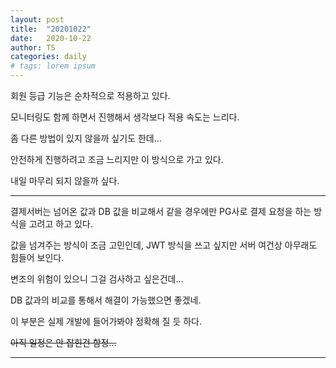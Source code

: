 ```yaml
---
layout: post
title:  "20201022"
date:   2020-10-22
author: TS
categories: daily
# tags: lorem ipsum
---
```


회원 등급 기능은 순차적으로 적용하고 있다.

모니터링도 함께 하면서 진행해서 생각보다 적용 속도는 느리다.

좀 다른 방법이 있지 않을까 싶기도 한데...

안전하게 진행하려고 조금 느리지만 이 방식으로 가고 있다.

내일 마무리 되지 않을까 싶다.

---

결제서버는 넘어온 값과 DB 값을 비교해서 같을 경우에만 PG사로 결제 요청을 하는 방식을 고려고 하고 있다.

값을 넘겨주는 방식이 조금 고민인데, JWT 방식을 쓰고 싶지만 서버 여건상 아무래도 힘들어 보인다.

변조의 위험이 있으니 그걸 검사하고 싶은건데...

DB 값과의 비교를 통해서 해결이 가능했으면 좋겠네.

이 부분은 실제 개발에 들어가봐야 정확해 질 듯 하다.

~~아직 일정은 안 잡힌건 함정...~~

---
